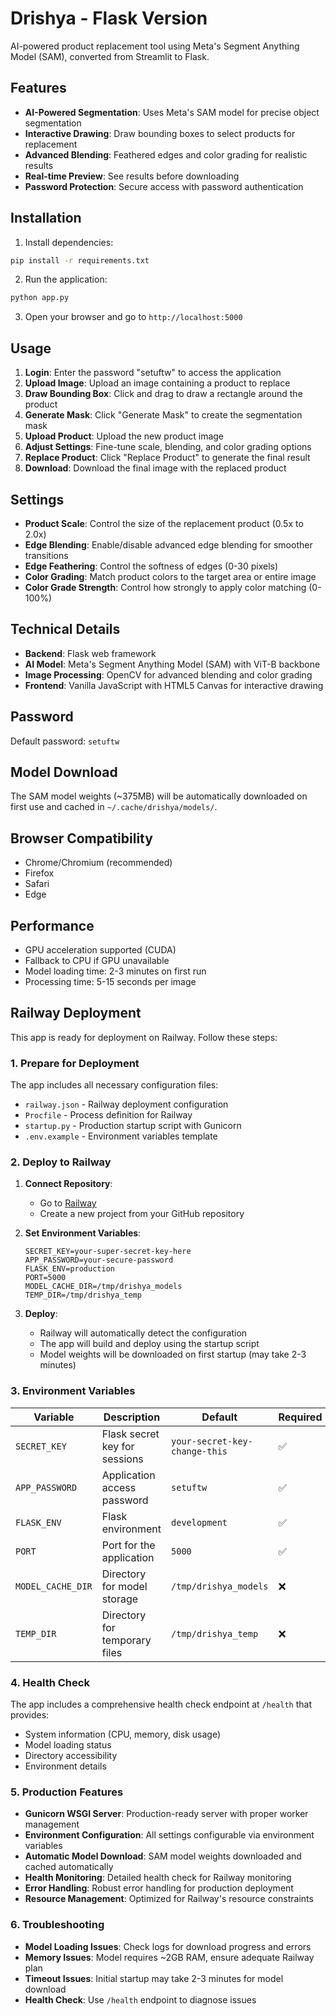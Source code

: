 # Drishya - Flask Version

AI-powered product replacement tool using Meta's Segment Anything Model (SAM), converted from Streamlit to Flask.

## Features

- **AI-Powered Segmentation**: Uses Meta's SAM model for precise object segmentation
- **Interactive Drawing**: Draw bounding boxes to select products for replacement
- **Advanced Blending**: Feathered edges and color grading for realistic results
- **Real-time Preview**: See results before downloading
- **Password Protection**: Secure access with password authentication

## Installation

1. Install dependencies:
```bash
pip install -r requirements.txt
```

2. Run the application:
```bash
python app.py
```

3. Open your browser and go to `http://localhost:5000`

## Usage

1. **Login**: Enter the password "setuftw" to access the application
2. **Upload Image**: Upload an image containing a product to replace
3. **Draw Bounding Box**: Click and drag to draw a rectangle around the product
4. **Generate Mask**: Click "Generate Mask" to create the segmentation mask
5. **Upload Product**: Upload the new product image
6. **Adjust Settings**: Fine-tune scale, blending, and color grading options
7. **Replace Product**: Click "Replace Product" to generate the final result
8. **Download**: Download the final image with the replaced product

## Settings

- **Product Scale**: Control the size of the replacement product (0.5x to 2.0x)
- **Edge Blending**: Enable/disable advanced edge blending for smoother transitions
- **Edge Feathering**: Control the softness of edges (0-30 pixels)
- **Color Grading**: Match product colors to the target area or entire image
- **Color Grade Strength**: Control how strongly to apply color matching (0-100%)

## Technical Details

- **Backend**: Flask web framework
- **AI Model**: Meta's Segment Anything Model (SAM) with ViT-B backbone
- **Image Processing**: OpenCV for advanced blending and color grading
- **Frontend**: Vanilla JavaScript with HTML5 Canvas for interactive drawing

## Password

Default password: `setuftw`

## Model Download

The SAM model weights (~375MB) will be automatically downloaded on first use and cached in `~/.cache/drishya/models/`.

## Browser Compatibility

- Chrome/Chromium (recommended)
- Firefox
- Safari
- Edge

## Performance

- GPU acceleration supported (CUDA)
- Fallback to CPU if GPU unavailable
- Model loading time: 2-3 minutes on first run
- Processing time: 5-15 seconds per image

## Railway Deployment

This app is ready for deployment on Railway. Follow these steps:

### 1. Prepare for Deployment

The app includes all necessary configuration files:
- `railway.json` - Railway deployment configuration
- `Procfile` - Process definition for Railway
- `startup.py` - Production startup script with Gunicorn
- `.env.example` - Environment variables template

### 2. Deploy to Railway

1. **Connect Repository**:
   - Go to [Railway](https://railway.app)
   - Create a new project from your GitHub repository

2. **Set Environment Variables**:
   ```
   SECRET_KEY=your-super-secret-key-here
   APP_PASSWORD=your-secure-password
   FLASK_ENV=production
   PORT=5000
   MODEL_CACHE_DIR=/tmp/drishya_models
   TEMP_DIR=/tmp/drishya_temp
   ```

3. **Deploy**:
   - Railway will automatically detect the configuration
   - The app will build and deploy using the startup script
   - Model weights will be downloaded on first startup (may take 2-3 minutes)

### 3. Environment Variables

| Variable | Description | Default | Required |
|----------|-------------|---------|----------|
| `SECRET_KEY` | Flask secret key for sessions | `your-secret-key-change-this` | ✅ |
| `APP_PASSWORD` | Application access password | `setuftw` | ✅ |
| `FLASK_ENV` | Flask environment | `development` | ✅ |
| `PORT` | Port for the application | `5000` | ✅ |
| `MODEL_CACHE_DIR` | Directory for model storage | `/tmp/drishya_models` | ❌ |
| `TEMP_DIR` | Directory for temporary files | `/tmp/drishya_temp` | ❌ |

### 4. Health Check

The app includes a comprehensive health check endpoint at `/health` that provides:
- System information (CPU, memory, disk usage)
- Model loading status
- Directory accessibility
- Environment details

### 5. Production Features

- **Gunicorn WSGI Server**: Production-ready server with proper worker management
- **Environment Configuration**: All settings configurable via environment variables
- **Automatic Model Download**: SAM model weights downloaded and cached automatically
- **Health Monitoring**: Detailed health check for Railway monitoring
- **Error Handling**: Robust error handling for production deployment
- **Resource Management**: Optimized for Railway's resource constraints

### 6. Troubleshooting

- **Model Loading Issues**: Check logs for download progress and errors
- **Memory Issues**: Model requires ~2GB RAM, ensure adequate Railway plan
- **Timeout Issues**: Initial startup may take 2-3 minutes for model download
- **Health Check**: Use `/health` endpoint to diagnose issues
